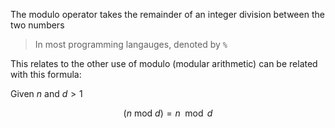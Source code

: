 The modulo operator takes the remainder of an integer division between the two numbers

> In most programming langauges, denoted by `%`

This relates to the other use of modulo (modular arithmetic) can be related with this formula:

Given $n$ and $d > 1$

$$
(n \ \text{mod}  \ d ) = n \mod d
$$
